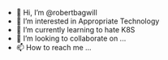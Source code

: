 - 👋 Hi, I’m @robertbagwill
- 👀 I’m interested in Appropriate Technology
- 🌱 I’m currently learning to hate K8S
- 💞️ I’m looking to collaborate on ...
- 📫 How to reach me ...

<!---
robertbagwill/robertbagwill is a ✨ special ✨ repository because its `README.md` (this file) appears on your GitHub profile.
You can click the Preview link to take a look at your changes.
--->
